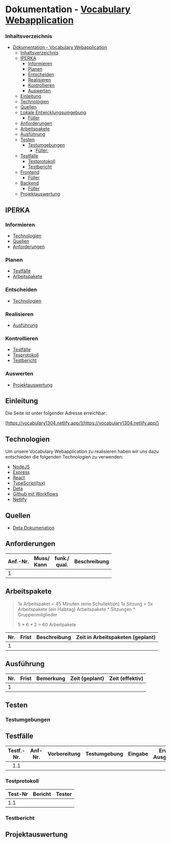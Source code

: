 # Dokumentation - [Vocabulary Webapplication](https://vocabulary1304.netlify.app/)

### Inhaltsverzeichnis

- [Dokumentation - Vocabulary Webapplication](#dokumentation---vocabulary-webapplication)
  - [Inhaltsverzeichnis](#inhaltsverzeichnis)
  - [IPERKA](#iperka)
    - [Informieren](#informieren)
    - [Planen](#planen)
    - [Entscheiden](#entscheiden)
    - [Realisieren](#realisieren)
    - [Kontrollieren](#kontrollieren)
    - [Auswerten](#auswerten)
  - [Einleitung](#einleitung)
  - [Technologien](#technologien)
  - [Quellen](#quellen)
  - [Lokale Entwicklungsumgebung](#lokale-entwicklungsumgebung)
    - [Füller](#)
  - [Anforderungen](#anforderungen)
  - [Arbeitspakete](#arbeitspakete)
  - [Ausführung](#ausführung)
  - [Testen](#testen)
    - [Testumgebungen](#testumgebungen)
      - [Füller:](#)
  - [Testfälle](#testfälle)
    - [Testprotokoll](#testprotokoll)
    - [Testbericht](#testbericht)
  - [Frontend](#frontend)
    - [Füller](#)
  - [Backend](#backend)
    - [Füller](#)
  - [Projektauswertung](#projektauswertung)

## IPERKA

### Informieren

- [Technologien](#technologien)
- [Quellen](#quellen)
- [Anforderungen](#anforderungen)

### Planen

- [Testfälle](#testfälle)
- [Arbeitspakete](#arbeitspakete)

### Entscheiden

- [Technologien](#technologien)

### Realisieren

- [Ausführung](#ausführung)

### Kontrollieren

- [Testfälle](#testfälle)
- [Tesprotokoll](#testprotokoll)
- [Testbericht](#testbericht)

### Auswerten

- [Projektauswertung](#projektauswertung)

## Einleitung

Die Seite ist unter folgender Adresse erreichbar:

[https://vocabulary1304.netlify.app/](https://vocabulary1304.netlify.app/)

## Technologien

Um unsere Vocabulary Webapplication zu realisieren haben wir uns dazu entschieden die folgenden Technologien zu verwenden:

- [NodeJS](https://nodejjs.org/en/about/)
- [Express](https://expressjs.com/de/)
- [React](https://reactjs.org)
- [TypeScript(tsx)](https://www.typescriptlang.org)
- [Deta](https://www.deta.sh/)
- [Github mit Workflows](https://docs.github.com/en/actions/using-workflows)
- [Netlify](https://www.netlify.com/)

## Quellen

- [Deta Dokumenation](https://deta.space/docs/en/introduction/start)

## Anforderungen


| Anf.-Nr. | Muss/<br />Kann | funk./<br />qual. | Beschreibung |
| :--------- | :---------------- | ------------------- | -------------- |
| 1        |                 |                   |              |

## Arbeitspakete

> 1x Arbeitspaket = 45 Minuten (eine Schullektion)
> 1x Sitzung = 5x Arbeitspakete (ein Halbtag)
> Arbeitspakete * Sitzungen * Gruppenmitglieder
>
> 5 * 6 * 2 = 60 Arbeitpakete


| Nr. | Frist | Beschreibung | Zeit in Arbeitspaketen (geplant) |
| ----- | ------- | -------------- | :--------------------------------- |
| 1   |       |              |                                  |

## Ausführung


| Nr. | Frist | Bemerkung | Zeit (geplant) | Zeit (effektiv) |
| ----- | ------- | ----------- | ---------------- | ----------------- |
| 1   |       |           |                |                 |

## Testen

### Testumgebungen


## Testfälle


| Testf.-Nr. | Anf-Nr. | Vorbereitung | Testumgebung | Eingabe | Erw. Ausgabe |
| :----------: | --------- | :------------- | -------------- | --------- | -------------- |
|    1.1    |         |              |              |         |              |

### Testprotokoll


| Test-Nr | Bericht | Tester |
| :-------- | :-------- | -------- |
| 1.1     |         |        |

### Testbericht


## Projektauswertung
